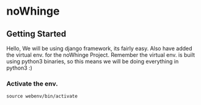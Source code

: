 # noWhinge
## Getting Started
Hello,
We will be using django framework, its fairly easy. Also have added the virtual env. for the noWhinge Project.
Remember the virtual env. is built using python3 binaries, so this means we will be doing everything in python3 :)

### Activate the env. 
```source webenv/bin/activate```
